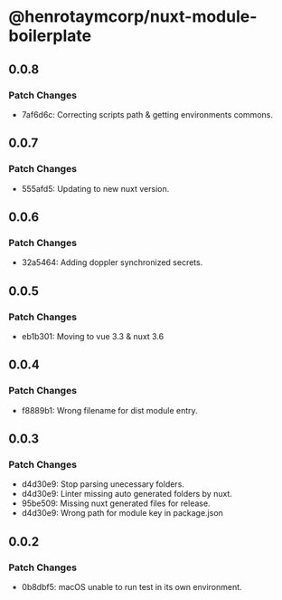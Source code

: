 # @henrotaymcorp/nuxt-module-boilerplate

## 0.0.8

### Patch Changes

- 7af6d6c: Correcting scripts path & getting environments commons.

## 0.0.7

### Patch Changes

- 555afd5: Updating to new nuxt version.

## 0.0.6

### Patch Changes

- 32a5464: Adding doppler synchronized secrets.

## 0.0.5

### Patch Changes

- eb1b301: Moving to vue 3.3 & nuxt 3.6

## 0.0.4

### Patch Changes

- f8889b1: Wrong filename for dist module entry.

## 0.0.3

### Patch Changes

- d4d30e9: Stop parsing unecessary folders.
- d4d30e9: Linter missing auto generated folders by nuxt.
- 95be509: Missing nuxt generated files for release.
- d4d30e9: Wrong path for module key in package.json

## 0.0.2

### Patch Changes

- 0b8dbf5: macOS unable to run test in its own environment.

